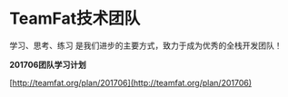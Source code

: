 # TeamFat技术团队

学习、思考、练习 是我们进步的主要方式，致力于成为优秀的全栈开发团队！

**201706团队学习计划** 

[http://teamfat.org/plan/201706](http://teamfat.org/plan/201706)

